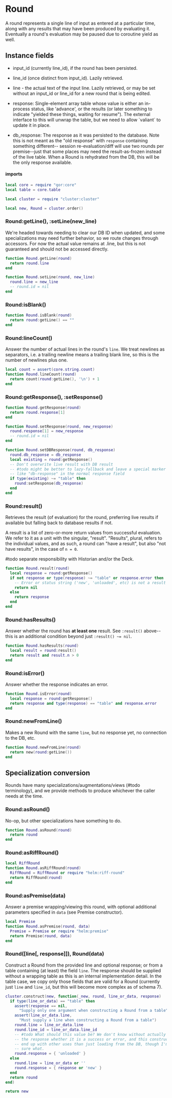 # Round

A round represents a single line of input as entered at a particular time,
along with any results that may have been produced by evaluating it\.
Eventually a round's evaluation may be paused due to coroutine yield as well\.


## Instance fields


- input\_id \(currently line\_id\), if the round has been persisted\.

- line\_id \(once distinct from input\_id\)\. Lazily retrieved\.

- line \- the actual text of the input line\. Lazily retrieved, or may be set
  without an input\_id or line\_id for a new round that is being edited\.

- response: Single\-element array table whose value is either an in\-process
  status, like 'advance', or the results \(or later something to indicate
  "yielded these things, waiting for resume"\)\. The external interface to this
  will unwrap the table, but we need to allow \`valiant\` to update it in place\.

- db\_response: The response as it was persisted to the database\. Note this is
  not meant as the "old response" with `response` containing something
  different\-\- session re\-evaluation/diff will use two rounds per premise\-\-just
  that some places may need the result\-as\-frozen instead of the live table\.
  When a Round is rehydrated from the DB, this will be the only response
  available\.


#### imports

```lua
local core = require "qor:core"
local table = core.table

local cluster = require "cluster:cluster"
```


```lua
local new, Round = cluster.order()
```


### Round:getLine\(\), :setLine\(new\_line\)

We're headed towards needing to clear our DB ID when updated, and some
specializations may need further behavior, so we route changes through
accessors\. For now the actual value remains at \.line, but this is not
guaranteed and should not be accessed directly\.

```lua
function Round.getLine(round)
  return round.line
end

function Round.setLine(round, new_line)
  round.line = new_line
  -- round.id = nil
end
```


### Round:isBlank\(\)

```lua
function Round.isBlank(round)
  return round:getLine() == ""
end
```


### Round:lineCount\(\)

Answer the number of actual lines in the round's `line`\. We treat newlines as
separators, i\.e\. a trailing newline means a trailing blank line, so this is
the number of newlines plus one\.

```lua
local count = assert(core.string.count)
function Round.lineCount(round)
  return count(round:getLine(), '\n') + 1
end
```


### Round:getResponse\(\), :setResponse\(\)

```lua
function Round.getResponse(round)
  return round.response[1]
end

function Round.setResponse(round, new_response)
  round.response[1] = new_response
  -- round.id = nil
end

function Round.setDBResponse(round, db_response)
  round.db_response = db_response
  local existing = round:getResponse()
  -- Don't overwrite live result with DB result
  -- #todo might be better to lazy-fallback and leave a special marker
  -- like "db-response" in the normal response field
  if type(existing) ~= "table" then
    round:setResponse(db_response)
  end
end
```


### Round:result\(\)

Retrieves the result \(of evaluation\) for the round, preferring live results if available
but falling back to database results if not\.

A result is a list of zero\-or\-more return values from successful evaluation\.
We refer to it as a unit with the singular, "result"\. "Results", plural,
refers to the individual values, and as such, a round can "have a result", but
also "not have results", in the case of `n = 0`\.

\#todo
separate responsibility with Historian and/or the Deck\.

```lua
function Round.result(round)
  local response = round:getResponse()
  if not response or type(response) ~= "table" or response.error then
    -- Error or status string ('new', 'unloaded', etc) is not a result
    return nil
  else
    return response
  end
end
```


### Round:hasResults\(\)

Answer whether the round has **at least one** result\. See `:result()`
above\-\-this is an additional condition beyond just `:result() ~= nil`\.

```lua
function Round.hasResults(round)
  local result = round:result()
  return result and result.n > 0
end
```


### Round:isError\(\)

Answer whether the response indicates an error\.

```lua
function Round.isError(round)
  local response = round:getResponse()
  return response and type(response) == "table" and response.error
end
```


### Round:newFromLine\(\)

Makes a new Round with the same `line`, but no response yet, no connection to
the DB, etc\.

```lua
function Round.newFromLine(round)
  return new(round:getLine())
end
```


## Specialization conversion

Rounds have many specializations/augmentations/views \(\#todo terminology\), and
we provide methods to produce whichever the caller needs at the time\.


### Round:asRound\(\)

No\-op, but other specializations have something to do\.

```lua
function Round.asRound(round)
  return round
end
```


### Round:asRiffRound\(\)

```lua
local RiffRound
function Round.asRiffRound(round)
  RiffRound = RiffRound or require "helm:riff-round"
  return RiffRound(round)
end
```


### Round:asPremise\(data\)

Answer a premise wrapping/viewing this round, with optional additional parameters
specified in `data` \(see Premise constructor\)\.

```lua
local Premise
function Round.asPremise(round, data)
  Premise = Premise or require "helm:premise"
  return Premise(round, data)
end
```


### Round\(\[line\[, response\]\]\), Round\(data\)

Construct a Round from the provided line and optional response; or from a
table containing \(at least\) the field `line`\. The response should be supplied
without a wrapping table as this is an internal implementation detail\. In the
table case, we copy only those fields that are valid for a Round \(currently
just `line` and `line_id`, but this will become more complex as of schema 7\)\.

```lua
cluster.construct(new, function(_new, round, line_or_data, response)
  if type(line_or_data) == "table" then
    assert(response == nil,
      "Supply only one argument when constructing a Round from a table")
    assert(line_or_data.line,
      "Must supply a line when constructing a Round from a table")
    round.line = line_or_data.line
    round.line_id = line_or_data.line_id
    -- #todo What should this value be? We don't know without actually loading
    -- the response whether it is a success or error, and this constructor may
    -- end up with other uses than just loading from the DB, though I'm not
    -- sure what.
    round.response = { 'unloaded' }
  else
    round.line = line_or_data or ''
    round.response = { response or 'new' }
  end
  return round
end)
```


```lua
return new
```